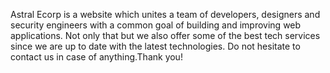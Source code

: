 Astral Ecorp is a website which unites a team of developers, designers and security engineers with a common goal of building and improving web applications.
Not only that but we also offer some of the best tech services since we are up to date with the latest technologies.
Do not hesitate to contact us in case of anything.Thank you!